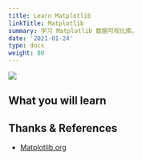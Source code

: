 ```yaml
---
title: Learn Matplotlib
linkTitle: Matplotlib
summary: 学习 Matplotlib 数据可视化库。
date: '2021-01-24'
type: docs
weight: 80
---
```


![](/learn/matplotlib/logo2_compressed.svg)

## What you will learn

## Thanks & References

- [Matplotlib.org](https://matplotlib.org/)